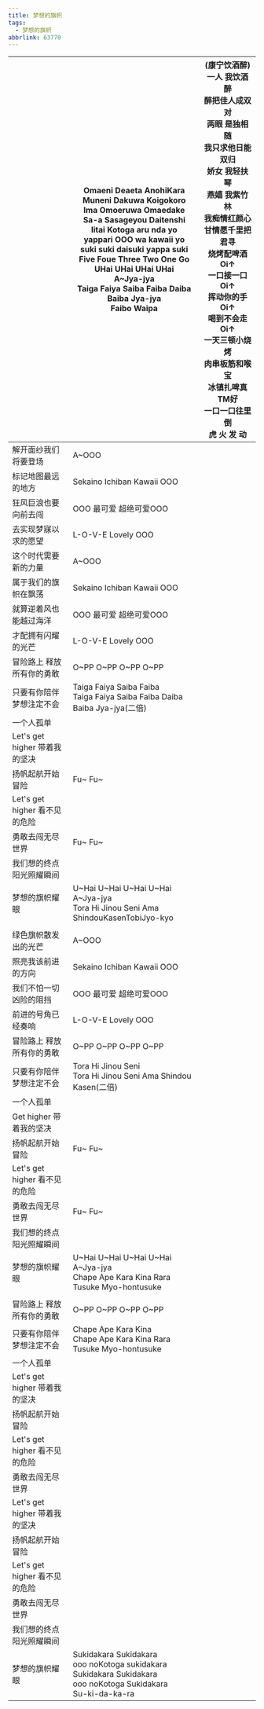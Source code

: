 ```yaml
---
title: 梦想的旗帜
tags:
  - 梦想的旗帜
abbrlink: 63770
---
```

|      |Omaeni Deaeta AnohiKara<br>Muneni Dakuwa Koigokoro<br>Ima Omoeruwa Omaedake<br>Sa-a Sasageyou Daitenshi<br>Iitai Kotoga aru nda yo<br>yappari OOO wa kawaii yo<br>suki suki daisuki yappa suki<br>Five Foue Three Two One Go<br>UHai UHai UHai UHai<br>A~Jya-jya<br>Taiga Faiya Saiba Faiba Daiba Baiba Jya-jya<br>Faibo Waipa|(康宁饮酒醉)一人 我饮酒醉<br>醉把佳人成双对<br>两眼 是独相随<br>我只求他日能双归<br>娇女 我轻扶琴<br>燕嬉 我紫竹林<br>我痴情红颜心甘情愿千里把君寻<br>烧烤配啤酒 Oi↑<br>一口接一口 Oi↑<br>挥动你的手 Oi↑<br>喝到不会走 Oi↑<br>一天三顿小烧烤<br>肉串板筋和喉宝<br>冰镇扎啤真TM好<br>一口一口往里倒<br>虎 火 发 动|
|--|--|--|
|解开面纱我们将要登场|A~OOO|      |
|标记地图最远的地方|Sekaino Ichiban Kawaii OOO|      |
|狂风巨浪也要向前去闯|OOO 最可爱 超绝可爱OOO|      |
|去实现梦寐以求的愿望|L-O-V-E Lovely OOO|      |
|这个时代需要新的力量|A~OOO|      |
|属于我们的旗帜在飘荡|Sekaino Ichiban Kawaii OOO|      |
|就算逆着风也能越过海洋|OOO 最可爱 超绝可爱OOO|      |
|才配拥有闪耀的光芒|L-O-V-E Lovely OOO|      |
|冒险路上 释放所有你的勇敢|O~PP O~PP O~PP O~PP|      |
|只要有你陪伴 梦想注定不会|Taiga Faiya Saiba Faiba<br>Taiga Faiya Saiba Faiba Daiba Baiba Jya-jya(二倍)|      |
|一个人孤单|      |      |
|Let's get higher 带着我的坚决|      |      |
|扬帆起航开始冒险|Fu~ Fu~|      |
|Let's get higher 看不见的危险|      |      |
|勇敢去闯无尽世界|Fu~ Fu~|      |
|我们想的终点 阳光照耀瞬间|      |      |
|梦想的旗帜耀眼|U~Hai U~Hai U~Hai U~Hai<br>A~Jya-jya<br>Tora Hi Jinou Seni Ama ShindouKasenTobiJyo-kyo|      |
|      |      |      |
|绿色旗帜散发出的光芒|A~OOO|      |
|照亮我该前进的方向|Sekaino Ichiban Kawaii OOO|      |
|我们不怕一切凶险的阻挡|OOO 最可爱 超绝可爱OOO|      |
|前进的号角已经奏响|L-O-V-E Lovely OOO|      |
|冒险路上 释放所有你的勇敢|O~PP O~PP O~PP O~PP|      |
|只要有你陪伴 梦想注定不会|Tora Hi Jinou Seni<br>Tora Hi Jinou Seni Ama Shindou Kasen(二倍)|      |
|一个人孤单|      |      |
|Get higher 带着我的坚决|      |      |
|扬帆起航开始冒险|Fu~ Fu~|      |
|Let's get higher 看不见的危险|      |      |
|勇敢去闯无尽世界|Fu~ Fu~|      |
|我们想的终点 阳光照耀瞬间|      |      |
|梦想的旗帜耀眼|U~Hai U~Hai U~Hai U~Hai<br>A~Jya-jya<br>Chape Ape Kara Kina Rara Tusuke Myo-hontusuke|      |
|      |      |      |
|冒险路上 释放所有你的勇敢|O~PP O~PP O~PP O~PP|      |
|只要有你陪伴 梦想注定不会|Chape Ape Kara Kina<br>Chape Ape Kara Kina Rara Tusuke Myo-hontusuke|      |
|一个人孤单|      |      |
|Let's get higher 带着我的坚决|      |      |
|扬帆起航开始冒险|      |      |
|Let's get higher 看不见的危险|      |      |
|勇敢去闯无尽世界|      |      |
|Let's get higher 带着我的坚决|      |      |
|扬帆起航开始冒险|      |      |
|Let's get higher 看不见的危险|      |      |
|勇敢去闯无尽世界|      |      |
|我们想的终点 阳光照耀瞬间|      |      |
|梦想的旗帜耀眼|Sukidakara Sukidakara<br>ooo noKotoga sukidakara<br>Sukidakara Sukidakara<br>ooo noKotoga Sukidakara<br>Su-ki-da-ka-ra|      |